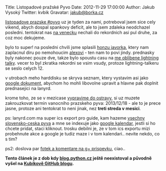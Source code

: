 Title: Listopadové pražské Pyvo
Date: 2012-11-29 17:00:00
Author: Jakub Vysoký
Twitter: kvbik
Gravatar: jakub@borka.cz

[listopadove prazske
\#pyvo](http://lanyrd.com/2013/praha-pyvo-november/) uz je tyden za
nami, potreboval jsem sice cely vikend, abych dospal spankovy deficit,
ale to jsem zdaleka neodchazel posledni. tentokrat nas [na
venecku](https://foursquare.com/v/klub-na-v%C4%9Bne%C4%8Dku/4dd42e5a52b18e28aa0f1f6e)
nechali do rekordnich asi pul druhe, za coz moc dekujeme.

bylo to super! na posledni chvili jsme splasili [honzu
javorka](https://twitter.com/honzajavorek), ktery nam zaplacnul diru po
nemohoucim [alexovi](https://twitter.com/rembish) - ten nam to povi
jindy. prednasky byly nakonec pouze dve, takze bylo spoustu casu na [me
oblibene lightning talky](http://en.wikipedia.org/wiki/Lightning_talk).
vecer to byl zkratka rekordni se vsim vsudy, protoze lightning-talkeru
se seslo celych 12.

v utrobach meho harddisku se skryva seznam, ktery vystavim asi jako
[google dokument](http://bit.ly/prpylight), abychom ho mohli libovolne
upravit a hlavne pak doplnit prednasejici na lanyrd.

krome toho, ze se v mezicase [vypravime do
ostravy](http://lanyrd.com/2013/ostravske-pyvo-druhe/), si uz muzete
zakrouzkovat termin vanocniho prazskeho pyva: 2013/12/18 - ale to je
prece jasne, protoze ani tentokrat to neni jinak, nez **treti streda v
mesici**.

ps: lanyrd.com ma super ics export pro guide, kam hazeme [vsechny
slovensko-ceska pyva](http://lanyrd.com/guides/pyvo/pyvo.ics) a mne se
indexuje jako [google
kalendar](https://www.google.com/calendar/embed?src=6h72s1k6bun8omjopdcnqf0kjip2c9qe%40import.calendar.google.com&ctz=Europe/Prague),
jestli si ho chcete pridat, staci kliknout. trosku debilni je, ze v tom
ics exportu mizi probehnute akce a google je tudiz maze i v tom
kalendari.. nevite nekdo, co s tim?

ps2: doslova par [fotek a komentare na g+
prispevku](https://plus.google.com/u/0/110682730627902704385/posts/PfKE5VgpJ67),
ciao..

**Tento článek je z dob kdy [blog.python.cz](http://blog.python.cz) ještě neexistoval a původně vyšel na [Kubíkově GitHub blogu](https://github.com/kvbik/blogisek).**

